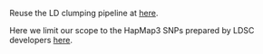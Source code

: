 Reuse the LD clumping pipeline at [here](https://github.com/liangyy/misc-tools/tree/master/ld_clump).

Here we limit our scope to the HapMap3 SNPs prepared by LDSC developers [here](https://storage.googleapis.com/broad-alkesgroup-public/LDSCORE/w_hm3.snplist.bz2).
